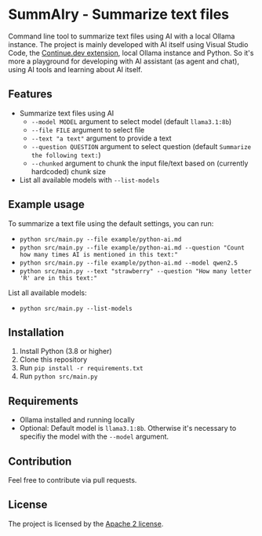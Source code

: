 # SummAIry - Summarize text files
Command line tool to summarize text files using AI with a local Ollama instance. The project is mainly developed with AI itself using Visual Studio Code, the [Continue.dev extension](https://www.continue.dev/), local Ollama instance and Python. So it's more a playground for developing with AI assistant (as agent and chat), using AI tools and learning about AI itself.

## Features
- Summarize text files using AI
  - `--model MODEL` argument to select model (default `llama3.1:8b`)
  - `--file FILE` argument to select file
  - `--text "a text"` argument to provide a text
  - `--question QUESTION` argument to select question (default `Summarize the following text:`)
  - `--chunked` argument to chunk the input file/text based on (currently hardcoded) chunk size
- List all available models with `--list-models`

## Example usage
To summarize a text file using the default settings, you can run:
- `python src/main.py --file example/python-ai.md`
- `python src/main.py --file example/python-ai.md --question "Count how many times AI is mentioned in this text:"`
- `python src/main.py --file example/python-ai.md --model qwen2.5`
- `python src/main.py --text "strawberry" --question "How many letter 'R' are in this text:"`

List all available models:
- `python src/main.py --list-models`

## Installation
1. Install Python (3.8 or higher)
2. Clone this repository
3. Run `pip install -r requirements.txt`
4. Run `python src/main.py`

## Requirements
- Ollama installed and running locally
- Optional: Default model is `llama3.1:8b`. Otherwise it's necessary to specifiy the model with the `--model` argument.


## Contribution
Feel free to contribute via pull requests.

## License
The project is licensed by the [Apache 2 license](LICENSE).